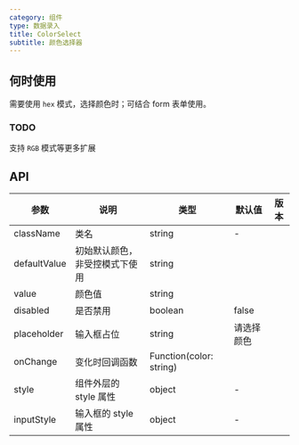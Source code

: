 ```yaml
---
category: 组件
type: 数据录入
title: ColorSelect
subtitle: 颜色选择器
---
```


## 何时使用

需要使用 `hex` 模式，选择颜色时；可结合 form 表单使用。

### TODO

支持 `RGB` 模式等更多扩展

## API

| 参数 | 说明 | 类型 | 默认值 | 版本 |
| --- | --- | --- | --- | --- |
| className | 类名 | string | - | |
| defaultValue | 初始默认颜色，非受控模式下使用 | string |  |  |
| value | 颜色值 | string |  |  |
| disabled | 是否禁用 | boolean | false |  |
| placeholder | 输入框占位 | string | 请选择颜色 |  |
| onChange | 变化时回调函数 | Function(color: string) |  |  |
| style | 组件外层的 style 属性 | object | - |  |
| inputStyle | 输入框的 style 属性 | object | - |  |
